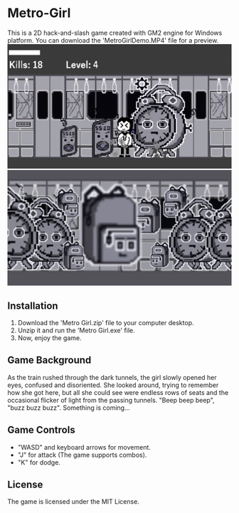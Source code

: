 # Metro-Girl
This is a 2D hack-and-slash game created with GM2 engine for Windows platform. You can download the 'MetroGirlDemo.MP4' file for a preview.
![Fighting](fighting.png)
![Game over](sprites/s_gameover/end.png)

## Installation
1. Download the 'Metro Girl.zip' file to your computer desktop.
2. Unzip it and run the 'Metro Girl.exe' file.
3. Now, enjoy the game.


## Game Background
As the train rushed through the dark tunnels, the girl slowly opened her eyes, confused and disoriented. She looked around, trying to remember how she got here, but all she could see were endless rows of seats and the occasional flicker of light from the passing tunnels. "Beep beep beep", "buzz buzz buzz". Something is coming...


## Game Controls
- "WASD" and keyboard arrows for movement.
- "J" for attack (The game supports combos).
- "K" for dodge.


## License
The game is licensed under the MIT License.

